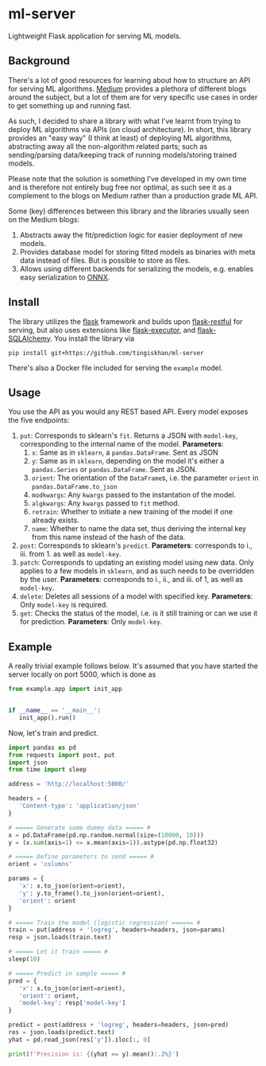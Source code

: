 # ml-server
Lightweight Flask application for serving ML models.

## Background
There's a lot of good resources for learning about how to structure an API for serving ML algorithms. [Medium](https://medium.com/) provides a plethora of different blogs around the subject, but a lot of them are for very specific use cases in order to get something up and running fast.

As such, I decided to share a library with what I've learnt from trying to deploy ML algorithms via APIs (on cloud architecture). In short, this library provides an "easy way" (I think at least) of deploying ML algorithms, abstracting away all the non-algorithm related parts; such as sending/parsing data/keeping track of running models/storing trained models. 

Please note that the solution is something I've developed in my own time and is therefore not entirely bug free nor optimal, as such see it as a complement to the blogs on Medium rather than a production grade ML API.

Some (key) differences between this library and the libraries usually seen on the Medium blogs:
1. Abstracts away the fit/prediction logic for easier deployment of new models. 
2. Provides database model for storing fitted models as binaries with meta data instead of files. But is possible to store as files.
3. Allows using different backends for serializing the models, e.g. enables easy serialization to [ONNX](https://github.com/onnx/onnx).

## Install
The library utilizes the [flask](https://flask.palletsprojects.com/en/1.1.x/) framework and builds upon [flask-restful](https://flask-restful.readthedocs.io/en/latest/) for serving, but also uses extensions like [flask-executor](https://flask-executor.readthedocs.io/en/latest/), and [flask-SQLAlchemy](https://flask-sqlalchemy.palletsprojects.com/en/2.x/). You install the library via
```
pip install git+https://github.com/tingiskhan/ml-server
```
There's also a Docker file included for serving the `example` model.

## Usage
You use the API as you would any REST based API. Every model exposes the five endpoints:
 1. `put`: Corresponds to sklearn's `fit`. Returns a JSON with `model-key`, corresponding to the internal name of the model. **Parameters**:
     1. `x`: Same as in `sklearn`, a `pandas.DataFrame`. Sent as JSON
     2. `y`: Same as in `sklearn`, depending on the model it's either a `pandas.Series` or `pandas.DataFrame`. Sent as JSON.
     3. `orient`: The orientation of the `DataFrame`s, i.e. the parameter `orient` in `pandas.DataFrame.to_json`
     4. `modkwargs`: Any `kwargs` passed to the instantation of the model.
     5. `algkwargs`: Any `kwargs` passed to `fit` method.
     6. `retrain`: Whether to initiate a new training of the model if one already exists.
     7. `name`: Whether to name the data set, thus deriving the internal key from this name instead of the hash of the data.  
 2. `post`: Corresponds to sklearn's `predict`. **Parameters**: corresponds to i., iii. from 1. as well as `model-key`.       
 3. `patch`: Corresponds to updating an existing model using new data. Only applies to a few models in `sklearn`, and as such needs to be overridden by the user. **Parameters**: corresponds to i., ii., and iii. of 1, as well as `model-key`.
 4. `delete`: Deletes all sessions of a model with specified key. **Parameters**: Only `model-key` is required.
 5. `get`: Checks the status of the model, i.e. is it still training or can we use it for prediction. **Parameters**: Only `model-key`.
 
 ## Example
 A really trivial example follows below. It's assumed that you have started the server locally on port 5000, which is done as 
 ```python
 from example.app import init_app


if __name__ == '__main__':
    init_app().run()
 ```
 
 Now, let's train and predict.
 
 ```python
import pandas as pd
from requests import post, put
import json
from time import sleep

address = 'http://localhost:5000/'

headers = {
    'Content-type': 'application/json'
}

# ===== Generate some dummy data ===== #
x = pd.DataFrame(pd.np.random.normal(size=(10000, 10)))
y = (x.sum(axis=1) <= x.mean(axis=1)).astype(pd.np.float32)

# ===== Define parameters to send ===== #
orient = 'columns'

params = {
    'x': x.to_json(orient=orient),
    'y': y.to_frame().to_json(orient=orient),
    'orient': orient
}

# ===== Train the model (logistic regression) ====== #
train = put(address + 'logreg', headers=headers, json=params)
resp = json.loads(train.text)

# ===== Let it train ===== #
sleep(10)

# ===== Predict in sample ===== #
pred = {
    'x': x.to_json(orient=orient),
    'orient': orient,
    'model-key': resp['model-key']
}

predict = post(address + 'logreg', headers=headers, json=pred)
res = json.loads(predict.text)
yhat = pd.read_json(res['y']).iloc[:, 0]

print(f'Precision is: {(yhat == y).mean():.2%}')
 ```
